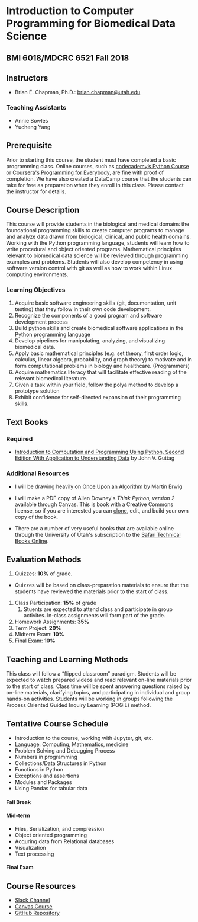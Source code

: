 # Introduction to Computer Programming for Biomedical Data Science
## BMI 6018/MDCRC 6521 Fall 2018

## Instructors                                   
* Brian E. Chapman, Ph.D.: <brian.chapman@utah.edu>

### Teaching Assistants

* Annie Bowles
* Yucheng Yang


## Prerequisite

Prior to starting this course, the student must have completed a basic programming class. Online courses, such as [codecademy’s Python Course](https://www.codecademy.com/learn/learn-python) or [Coursera's Programming for Everybody](https://www.coursera.org/learn/python), are fine with proof of completion. We have also created a DataCamp course that the students can take for free as preparation when they enroll in this class. Please contact the instructor for details.

## Course Description

This course will provide students in the biological and medical domains the foundational programming skills to create computer programs to manage and analyze data drawn from biological, clinical, and public health domains. Working with the Python programming language, students will learn how to write procedural and object oriented programs. Mathematical principles relevant to biomedical data science will be reviewed through programming examples and problems. Students will also develop competency in using software version control with git as well as how to work within Linux computing environments.

### Learning Objectives

1. Acquire basic software engineering skills (git, documentation, unit  testing) that they follow in their own code  development.											
2. Recognize the components of a good program and software development process											
3. Build python skills and create biomedical software applications in the Python programming language											
4. Develop pipelines for manipulating, analyzing, and visualizing biomedical data.											
5. Apply basic mathematical principles (e.g. set  theory, first order logic, calculus, linear algebra,  probability, and graph theory) to motivate and  in form computational problems in biology and  healthcare. (Programmers) 											
6. Acquire mathematics literacy that will facilitate effective reading of the relevant  biomedical literature.  											
7. Given a task within your field, follow the polya method to develop a prototype solution											
8. Exhibit confidence for self-directed expansion of their programming skills.          											


## Text Books

### Required

* [Introduction to Computation and Programming Using Python, Second Edition
With Application to Understanding Data](https://mitpress.mit.edu/books/introduction-computation-and-programming-using-python-second-edition) by John V. Guttag


### Additional Resources

* I will be drawing heavily on [Once Upon an Algorithm](https://mitpress.mit.edu/books/once-upon-algorithm) by Martin Erwig

* I will make a PDF copy of Allen Downey's *Think Python, version 2* available through Canvas. This is book with a Creative Commons license, so if you are interested you can [clone](https://github.com/AllenDowney/ThinkPython2), edit, and build your own copy of the book.

* There are a number of very useful books that are available online through the University of Utah's subscription to the [Safari Technical Books Online](http://proquest.safaribooksonline.com.ezproxy.lib.utah.edu/).

## Evaluation Methods

1. Quizzes: **10%** of grade.
  * Quizzes will be based on class-preparation materials to ensure that the students have reviewed the materials prior to the start of class.
1. Class Participation: **15%** of grade
    1. Stuents are expected to attend class and participate in group activites. In-class assignments will form part of the grade.
1. Homework Assignments: **35%**
1. Term Project: **20%**
1. Midterm Exam: **10%**
1. Final Exam: **10%**

##  Teaching and Learning Methods                 

This class will follow a “flipped classroom” paradigm. Students will be expected to watch prepared videos and read relevant on-line materials prior to the start of class. Class time will be spent answering questions raised by on-line materials, clarifying topics, and participating in individual and group hands-on activities. Students will be working in groups following the Process Oriented Guided Inquiry Learning (POGIL) method.


## Tentative Course Schedule

* Introduction to the course, working with Jupyter, git, etc.
* Language: Computing, Mathematics, medicine
* Problem Solving and Debugging Process
* Numbers in programming
* Collections/Data Structures in Python
* Functions in Python
* Exceptions and assertions
* Modules and Packages
* Using Pandas for tabular data

#### Fall Break
#### Mid-term

* Files, Serialization, and compression
* Object oriented programming
* Acquring data from Relational databases
* Visualization
* Text processing

#### Final Exam

## Course Resources

* [Slack Channel](https://uubmi6950.slack.com/)
* [Canvas Course](https://utah.instructure.com/courses/487868)
* [GitHub Repository](https://github.com/chapmanbe/dbmi_6950_2018/edit/master/README.md)
